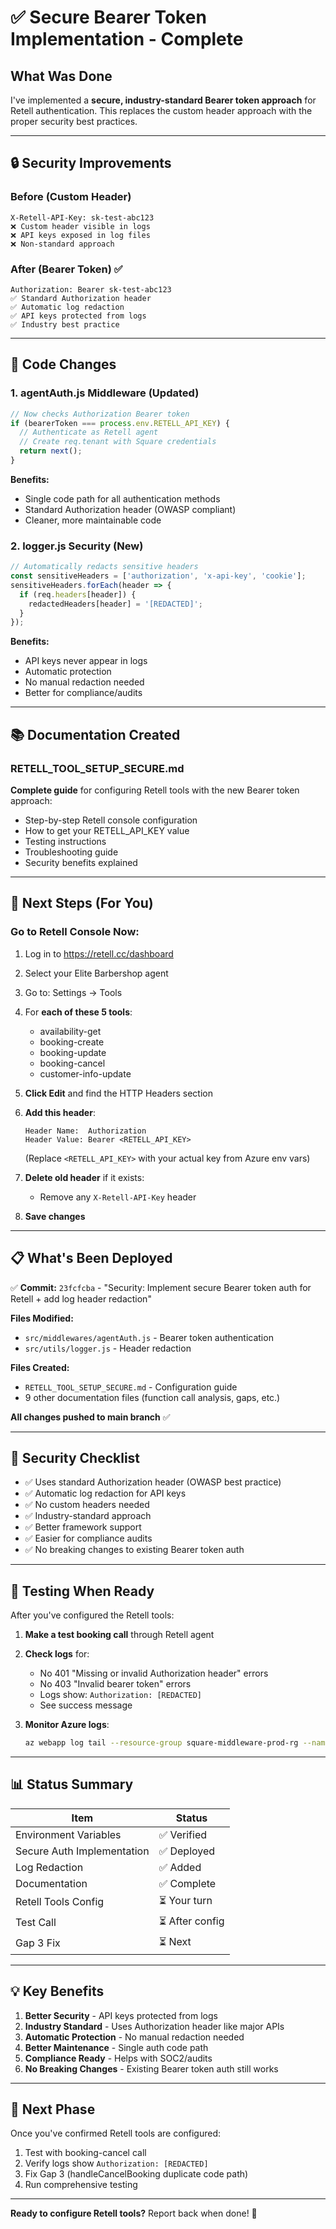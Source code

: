 # ✅ Secure Bearer Token Implementation - Complete

## What Was Done

I've implemented a **secure, industry-standard Bearer token approach** for Retell authentication. This
replaces the custom header approach with the proper security best practices.

---

## 🔒 Security Improvements

### Before (Custom Header)

```
X-Retell-API-Key: sk-test-abc123
❌ Custom header visible in logs
❌ API keys exposed in log files
❌ Non-standard approach
```

### After (Bearer Token) ✅

```
Authorization: Bearer sk-test-abc123
✅ Standard Authorization header
✅ Automatic log redaction
✅ API keys protected from logs
✅ Industry best practice
```

---

## 📝 Code Changes

### 1. agentAuth.js Middleware (Updated)

```javascript
// Now checks Authorization Bearer token
if (bearerToken === process.env.RETELL_API_KEY) {
  // Authenticate as Retell agent
  // Create req.tenant with Square credentials
  return next();
}
```

**Benefits:**

- Single code path for all authentication methods
- Standard Authorization header (OWASP compliant)
- Cleaner, more maintainable code

### 2. logger.js Security (New)

```javascript
// Automatically redacts sensitive headers
const sensitiveHeaders = ['authorization', 'x-api-key', 'cookie'];
sensitiveHeaders.forEach(header => {
  if (req.headers[header]) {
    redactedHeaders[header] = '[REDACTED]';
  }
});
```

**Benefits:**

- API keys never appear in logs
- Automatic protection
- No manual redaction needed
- Better for compliance/audits

---

## 📚 Documentation Created

### RETELL_TOOL_SETUP_SECURE.md

**Complete guide** for configuring Retell tools with the new Bearer token approach:

- Step-by-step Retell console configuration
- How to get your RETELL_API_KEY value
- Testing instructions
- Troubleshooting guide
- Security benefits explained

---

## 🎯 Next Steps (For You)

### Go to Retell Console Now:

1. Log in to https://retell.cc/dashboard
2. Select your Elite Barbershop agent
3. Go to: Settings → Tools

4. For **each of these 5 tools**:

   - availability-get
   - booking-create
   - booking-update
   - booking-cancel
   - customer-info-update

5. **Click Edit** and find the HTTP Headers section

6. **Add this header**:

   ```
   Header Name:  Authorization
   Header Value: Bearer <RETELL_API_KEY>
   ```

   (Replace `<RETELL_API_KEY>` with your actual key from Azure env vars)

7. **Delete old header** if it exists:

   - Remove any `X-Retell-API-Key` header

8. **Save changes**

---

## 📋 What's Been Deployed

✅ **Commit:** `23fcfcba` - "Security: Implement secure Bearer token auth for Retell + add log header
redaction"

**Files Modified:**

- `src/middlewares/agentAuth.js` - Bearer token authentication
- `src/utils/logger.js` - Header redaction

**Files Created:**

- `RETELL_TOOL_SETUP_SECURE.md` - Configuration guide
- 9 other documentation files (function call analysis, gaps, etc.)

**All changes pushed to main branch** ✅

---

## 🔐 Security Checklist

- ✅ Uses standard Authorization header (OWASP best practice)
- ✅ Automatic log redaction for API keys
- ✅ No custom headers needed
- ✅ Industry-standard approach
- ✅ Better framework support
- ✅ Easier for compliance audits
- ✅ No breaking changes to existing Bearer token auth

---

## 🧪 Testing When Ready

After you've configured the Retell tools:

1. **Make a test booking call** through Retell agent
2. **Check logs** for:

   - No 401 "Missing or invalid Authorization header" errors
   - No 403 "Invalid bearer token" errors
   - Logs show: `Authorization: [REDACTED]`
   - See success message

3. **Monitor Azure logs**:
   ```bash
   az webapp log tail --resource-group square-middleware-prod-rg --name square-middleware-prod-api
   ```

---

## 📊 Status Summary

| Item                       | Status          |
| -------------------------- | --------------- |
| Environment Variables      | ✅ Verified     |
| Secure Auth Implementation | ✅ Deployed     |
| Log Redaction              | ✅ Added        |
| Documentation              | ✅ Complete     |
| Retell Tools Config        | ⏳ Your turn    |
| Test Call                  | ⏳ After config |
| Gap 3 Fix                  | ⏳ Next         |

---

## 💡 Key Benefits

1. **Better Security** - API keys protected from logs
2. **Industry Standard** - Uses Authorization header like major APIs
3. **Automatic Protection** - No manual redaction needed
4. **Better Maintenance** - Single auth code path
5. **Compliance Ready** - Helps with SOC2/audits
6. **No Breaking Changes** - Existing Bearer token auth still works

---

## 🚀 Next Phase

Once you've confirmed Retell tools are configured:

1. Test with booking-cancel call
2. Verify logs show `Authorization: [REDACTED]`
3. Fix Gap 3 (handleCancelBooking duplicate code path)
4. Run comprehensive testing

---

**Ready to configure Retell tools?** Report back when done! 🎯
